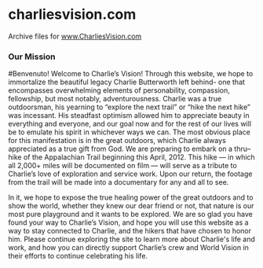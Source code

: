 # charliesvision.com
Archive files for www.CharliesVision.com

### Our Mission

#Benvenuto!
Welcome to Charlie’s Vision! Through this website, we hope to immortalize the beautiful legacy Charlie Butterworth left behind- one that encompasses overwhelming elements of personability, compassion, fellowship, but most notably, adventurousness. Charlie was a true outdoorsman, his yearning to “explore the next trail” or “hike the next hike” was incessant. His steadfast optimism allowed him to appreciate beauty in everything and everyone, and our goal now and for the rest of our lives will be to emulate his spirit in whichever ways we can. The most obvious place for this manifestation is in the great outdoors, which Charlie always appreciated as a true gift from God. We are preparing to embark on a thru–hike of the Appalachian Trail beginning this April, 2012. This hike — in which all 2,000+ miles will be documented on film — will serve as a tribute to Charlie’s love of exploration and service work. Upon our return, the footage from the trail will be made into a documentary for any and all to see.

In it, we hope to expose the true healing power of the great outdoors and to show the world, whether they knew our dear friend or not, that nature is our most pure playground and it wants to be explored. We are so glad you have found your way to Charlie’s Vision, and hope you will use this website as a way to stay connected to Charlie, and the hikers that have chosen to honor him. Please continue exploring the site to learn more about Charlie's life and work, and how you can directly support Charlie’s crew and World Vision in their efforts to continue celebrating his life.